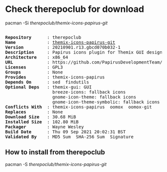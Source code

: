 # Check therepoclub for download

pacman -Si *therepoclub/themix-icons-papirus-git*

<div class="highlight"><pre class="highlight"><text>
<b>Repository</b>      : therepoclub
<b>Name</b>            : <a href="../../x86_64/themix-icons-papirus-git-20210901.r13.gbcd070b032-1-x86_64.pkg.tar.zst">themix-icons-papirus-git</a>
<b>Version</b>         : 20210901.r13.gbcd070b032-1
<b>Description</b>     : Papirus icons plugin for Themix GUI designer
<b>Architecture</b>    : x86_64
<b>URL</b>             : https://github.com/PapirusDevelopmentTeam/papirus-icon-theme/
<b>Licenses</b>        : GPL3
<b>Groups</b>          : None
<b>Provides</b>        : themix-icons-papirus
<b>Depends On</b>      : sed  findutils
<b>Optional Deps</b>   : themix-gui: GUI
                  breeze-icons: fallback icons
                  gnome-icon-theme: fallback icons
                  gnome-icon-theme-symbolic: fallback icons
<b>Conflicts With</b>  : themix-icons-papirus  oomox  oomox-git
<b>Replaces</b>        : None
<b>Download Size</b>   : 30.68 MiB
<b>Installed Size</b>  : 102.80 MiB
<b>Packager</b>        : Wayne Wesley <wayne6324@gmail.com>
<b>Build Date</b>      : Thu 09 Sep 2021 20:02:31 BST
<b>Validated By</b>    : MD5 Sum  SHA-256 Sum  Signature
</text></pre></div>

## How to install from therepoclub

pacman -S *therepoclub/themix-icons-papirus-git*
